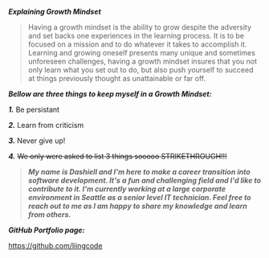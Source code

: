  ***Explaining Growth Mindset***

> Having a growth mindset is the ability to grow despite the adversity and set backs one experiences in the learning process. It is to be focused on a mission and to do whatever it takes to accomplish it. Learning and growing oneself presents many unique and sometimes unforeseen challenges, having a growth mindset insures that you not only learn what you set out to do, but also push yourself to succeed at things previously thought as unattainable or far off.  
 
***Bellow are three things to keep myself in a Growth Mindset:***

***1.*** Be persistant 

***2.*** Learn from criticism

***3.*** Never give up!

***4.*** ~~We only were asked to list 3 things sooooo STRIKETHROUGH!!!~~

>***My name is Dashiell and I'm here to make a career transition into software development. It's a fun and challenging field and I'd like to contribute to it. I'm currently working at a large corporate environment in Seattle as a senior level IT technician. Feel free to reach out to me as I am happy to share my knowledge and learn from others.*** 

***GitHub Portfolio page:***

https://github.com/liingcode
